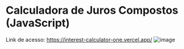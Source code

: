 # Calculadora de Juros Compostos (JavaScript)
Link de acesso: https://interest-calculator-one.vercel.app/
![image](https://user-images.githubusercontent.com/122680054/228606895-0bc8cd99-9c82-4e67-84ef-3d594143750f.png)

